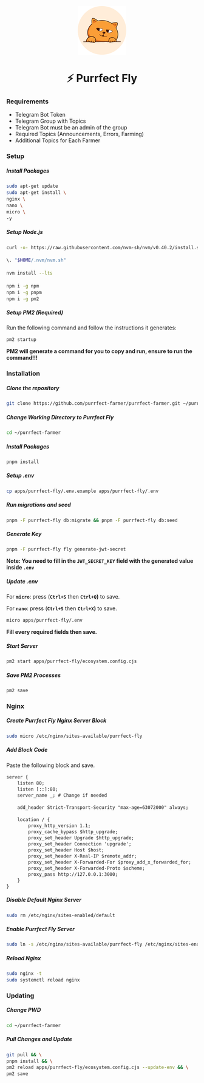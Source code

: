 <p align="center"><a href="https://t.me/purrfect_community" target="_blank"><img src="resources/images/icon.png" width="128" alt="Purrfect Logo"></a></p>

<h1 align="center">⚡ Purrfect Fly</h1>

### Requirements

- Telegram Bot Token
- Telegram Group with Topics
- Telegram Bot must be an admin of the group
- Required Topics (Announcements, Errors, Farming)
- Additional Topics for Each Farmer

### Setup

##### Install Packages

```bash
sudo apt-get update
sudo apt-get install \
nginx \
nano \
micro \
-y
```

##### Setup Node.js

```bash
curl -o- https://raw.githubusercontent.com/nvm-sh/nvm/v0.40.2/install.sh | bash

\. "$HOME/.nvm/nvm.sh"

nvm install --lts

npm i -g npm
npm i -g pnpm
npm i -g pm2
```

##### Setup PM2 (Required)

Run the following command and follow the instructions it generates:

```bash
pm2 startup
```

**PM2 will generate a command for you to copy and run, ensure to run the command!!!**

### Installation

##### Clone the repository

```bash
git clone https://github.com/purrfect-farmer/purrfect-farmer.git ~/purrfect-farmer
```

##### Change Working Directory to Purrfect Fly

```bash
cd ~/purrfect-farmer
```

##### Install Packages

```bash
pnpm install
```

##### Setup .env

```bash
cp apps/purrfect-fly/.env.example apps/purrfect-fly/.env
```

##### Run migrations and seed

```bash
pnpm -F purrfect-fly db:migrate && pnpm -F purrfect-fly db:seed
```

##### Generate Key

```bash
pnpm -F purrfect-fly fly generate-jwt-secret
```

**Note: You need to fill in the `JWT_SECRET_KEY` field with the generated value inside `.env`**

##### Update .env

For **`micro`**: press (**`Ctrl+S`** then **`Ctrl+Q`)** to save.

For **`nano`**: press (**`Ctrl+S`** then **`Ctrl+X`)** to save.

```bash
micro apps/purrfect-fly/.env
```

**Fill every required fields then save.**

##### Start Server

```bash
pm2 start apps/purrfect-fly/ecosystem.config.cjs
```

##### Save PM2 Processes

```bash
pm2 save
```

### Nginx

##### Create Purrfect Fly Nginx Server Block

```bash
sudo micro /etc/nginx/sites-available/purrfect-fly
```

##### Add Block Code

Paste the following block and save.

```nginx
server {
    listen 80;
    listen [::]:80;
    server_name _; # Change if needed

    add_header Strict-Transport-Security "max-age=63072000" always;

    location / {
        proxy_http_version 1.1;
        proxy_cache_bypass $http_upgrade;
        proxy_set_header Upgrade $http_upgrade;
        proxy_set_header Connection 'upgrade';
        proxy_set_header Host $host;
        proxy_set_header X-Real-IP $remote_addr;
        proxy_set_header X-Forwarded-For $proxy_add_x_forwarded_for;
        proxy_set_header X-Forwarded-Proto $scheme;
        proxy_pass http://127.0.0.1:3000;
    }
}
```

##### Disable Default Nginx Server

```bash
sudo rm /etc/nginx/sites-enabled/default
```

##### Enable Purrfect Fly Server

```bash
sudo ln -s /etc/nginx/sites-available/purrfect-fly /etc/nginx/sites-enabled/
```

##### Reload Nginx

```bash
sudo nginx -t
sudo systemctl reload nginx
```

### Updating

##### Change PWD

```bash
cd ~/purrfect-farmer
```

##### Pull Changes and Update

```bash
git pull && \
pnpm install && \
pm2 reload apps/purrfect-fly/ecosystem.config.cjs --update-env && \
pm2 save
```
